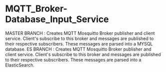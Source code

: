# MQTT_Broker-Database_Input_Service
MASTER BRANCH : Creates MQTT Mosquitto Broker publisher and client service. Client's subscribe to this broker and messages are published to their respective subscribers. These messages are parsed into a MYSQL database.
ES BRANCH : Creates MQTT Mosquitto Broker publisher and client service. Client's subscribe to this broker and messages are published to their respective subscribers. These messages are parsed into a ElasticSearch.
